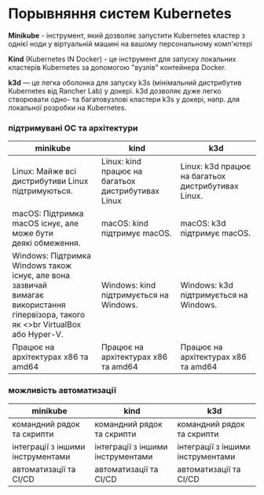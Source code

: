 # Порывняння систем Kubernetes

**Minikube** - інструмент, який дозволяє запустити Kubernetes кластер з однієї ноди у віртуальній машині на вашому персональному комп'ютері

**Kind** (Kubernetes IN Docker) - це інструмент для запуску локальних кластерів Kubernetes за допомогою "вузлів" контейнера Docker.

**k3d** — це легка оболонка для запуску k3s (мінімальний дистрибутив Kubernetes від Rancher Lab) у докері. k3d дозволяє дуже легко створювати одно- та багатовузлові кластери k3s у докері, напр. для локальної розробки на Kubernetes.

### підтримувані ОС та архітектури

| minikube                                                                                                                                | kind                                               | k3d                                                |
|-----------------------------------------------------------------------------------------------------------------------------------------|----------------------------------------------------|----------------------------------------------------|
| Linux: Майже всі дистрибутиви Linux підтримуються.                                                                                      | Linux: kind працює на багатьох дистрибутивах Linux | Linux: k3d працює на багатьох дистрибутивах Linux. |
| macOS: Підтримка macOS існує, але може бути <br> деякі обмеження.                                                                       | macOS: kind підтримує macOS.                       | macOS: k3d підтримує macOS.                        |
| Windows: Підтримка Windows також існує, але вона зазвичай <br> вимагає використання гіпервізора, такого як <>br VirtualBox або Hyper-V. | Windows: kind підтримується на Windows.            | Windows: k3d підтримується на Windows.             |
| Працює на архітектурах x86 та amd64                                                                                                     | Працює на архітектурах x86 та amd64                | Працює на архітектурах x86 та amd64                |


### можливість автоматизації

| minikube                                    | kind                                       | k3d                                       |
|---------------------------------------------|--------------------------------------------|-------------------------------------------|
| командний рядок та скрипти                  | командний рядок та скрипти                 | командний рядок та скрипти                |
| інтеграції з іншими інструментами           | інтеграції з іншими інструментами          |інтеграції з іншими інструментами          |
| автоматизації та CI/CD                      | автоматизації та CI/CD                     |автоматизації та CI/CD                     |


